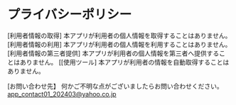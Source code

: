 # プライバシーポリシー

[利用者情報の取得]
本アプリが利用者の個人情報を取得することはありません。
[利用者情報の利用]
本アプリが利用者の個人情報を利用することはありません。
[利用者情報の第三者提供]
本アプリが利用者の個人情報を第三者へ提供することはありません。
[[使用ツール]
本アプリが利用者の情報を自動取得することはありません。 

[お問い合わせ先】
何かご不明な点がございましたらお問い合わせください。
app_contact01_202403@yahoo.co.jp
